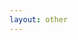 ```yaml
---
layout: other
---
```


<script type="text/javascript" src="http://www.qq.com/404/search_children.js" charset="utf-8"></script>
